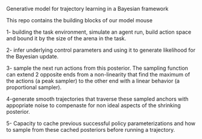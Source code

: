 Generative model for trajectory learning in a Bayesian framework

This repo contains the building blocks of our model mouse

  1- building the task environment, simulate an agent run, build action space and bound it by the  size of the arena in the task.

  2- infer underlying control parameters and using it to generate likelihood for the Bayesian update.

  3- sample the next run actions from this posterior. The sampling function can extend 2 opposite ends from a non-linearity that find the maximum of the actions (a peak sampler) to the other end with a linear behavior (a proportional sampler).

  4-generate smooth trajectories that traverse these sampled anchors with appopriate noise to compenaste for non ideal aspects of the shrinking posterior.

  5- Capacity to cache previous successful policy parameterizations and how to sample from these cached posteriors before running a trajectory.
